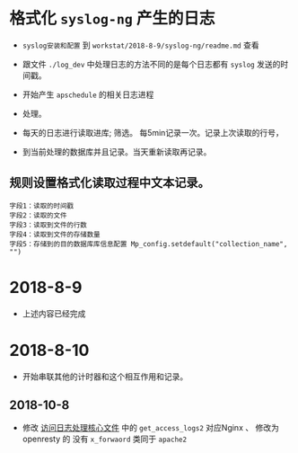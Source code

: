 # 格式化 `syslog-ng` 产生的日志 
- `syslog安装和配置` 到 `workstat/2018-8-9/syslog-ng/readme.md` 查看
- 跟文件 `./log_dev` 中处理日志的方法不同的是每个日志都有 `syslog` 发送的时间戳。
- 开始产生 `apschedule` 的相关日志进程
- 处理。

- 每天的日志进行读取进库; 筛选。 每5min记录一次。记录上次读取的行号，
- 到当前处理的数据库并且记录。当天重新读取再记录。
## 规则设置格式化读取过程中文本记录。
```
字段1：读取的时间戳
字段2：读取的文件
字段3：读取到文件的行数
字段4：读取到文件的存储数量
字段5：存储到的目的数据库库信息配置 Mp_config.setdefault("collection_name", "")
```

# 2018-8-9
- 上述内容已经完成

# 2018-8-10
- 开始串联其他的计时器和这个相互作用和记录。

## 2018-10-8
- 修改 [访问日志处理核心文件](./main.py) 中的 `get_access_logs2` 对应Nginx 、
修改为 openresty 的 没有 `x_forwaord` 类同于 `apache2`

 




